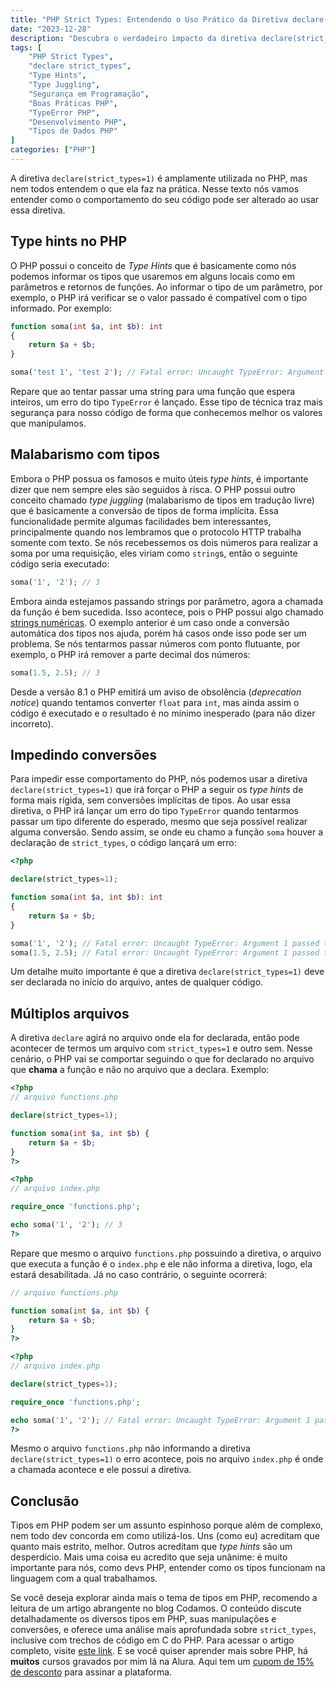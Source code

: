 ```yaml
---
title: "PHP Strict Types: Entendendo o Uso Prático da Diretiva declare(strict_types=1) no PHP"
date: "2023-12-28"
description: "Descubra o verdadeiro impacto da diretiva declare(strict_types=1) no PHP. Este guia prático explora de maneira simples e direta como essa diretiva influencia o comportamento do seu código, assegurando integridade e segurança."
tags: [
    "PHP Strict Types",
    "declare strict_types",
    "Type Hints",
    "Type Juggling",
    "Segurança em Programação",
    "Boas Práticas PHP",
    "TypeError PHP",
    "Desenvolvimento PHP",
    "Tipos de Dados PHP"
]
categories: ["PHP"]
---
```


A diretiva `declare(strict_types=1)` é amplamente utilizada no PHP, mas nem todos entendem o que ela faz na prática. Nesse texto nós vamos entender como o comportamento do seu código pode ser alterado ao usar essa diretiva.

## Type hints no PHP

O PHP possui o conceito de _Type Hints_ que é basicamente como nós podemos informar os tipos que usaremos em alguns locais como em parâmetros e retornos de funções. Ao informar o tipo de um parâmetro, por exemplo, o PHP irá verificar se o valor passado é compatível com o tipo informado. Por exemplo:

```php
function soma(int $a, int $b): int
{
    return $a + $b;
}

soma('test 1', 'test 2'); // Fatal error: Uncaught TypeError: Argument 1 passed to soma() must be of the type int, string given
```

Repare que ao tentar passar uma string para uma função que espera inteiros, um erro do tipo `TypeError` é lançado. Esse tipo de técnica traz mais segurança para nosso código de forma que conhecemos melhor os valores que manipulamos.

## Malabarismo com tipos

Embora o PHP possua os famosos e muito úteis _type hints_, é importante dizer que nem sempre eles são seguidos à risca. O PHP possui outro conceito chamado _type juggling_ (malabarismo de tipos em tradução livre) que é basicamente a conversão de tipos de forma implícita. Essa funcionalidade permite algumas facilidades bem interessantes, principalmente quando nos lembramos que o protocolo HTTP trabalha somente com texto. Se nós recebessemos os dois números para realizar a soma por uma requisição, eles viriam como `string`s, então o seguinte código seria executado:
    
```php
soma('1', '2'); // 3
```

Embora ainda estejamos passando strings por parâmetro, agora a chamada da função é bem sucedida. Isso acontece, pois o PHP possui algo chamado [strings numéricas](https://www.youtube.com/watch?v=sKw-ruVP9cw). O exemplo anterior é um caso onde a conversão automática dos tipos nos ajuda, porém há casos onde isso pode ser um problema. Se nós tentarmos passar números com ponto flutuante, por exemplo, o PHP irá remover a parte decimal dos números:

```php
soma(1.5, 2.5); // 3
```

Desde a versão 8.1 o PHP emitirá um aviso de obsolência (_deprecation notice_) quando tentamos converter `float` para `int`, mas ainda assim o código é executado e o resultado é no mínimo inesperado (para não dizer incorreto).

## Impedindo conversões

Para impedir esse comportamento do PHP, nós podemos usar a diretiva `declare(strict_types=1)` que irá forçar o PHP a seguir os _type hints_ de forma mais rígida, sem conversões implícitas de tipos. Ao usar essa diretiva, o PHP irá lançar um erro do tipo `TypeError` quando tentarmos passar um tipo diferente do esperado, mesmo que seja possível realizar alguma conversão. Sendo assim, se onde eu chamo a função `soma` houver a declaração de `strict_types`, o código lançará um erro:

```php
<?php

declare(strict_types=1);

function soma(int $a, int $b): int
{
    return $a + $b;
}

soma('1', '2'); // Fatal error: Uncaught TypeError: Argument 1 passed to soma() must be of the type int, string given
soma(1.5, 2.5); // Fatal error: Uncaught TypeError: Argument 1 passed to soma() must be of the type int, float given
```

Um detalhe muito importante é que a diretiva `declare(strict_types=1)` deve ser declarada no início do arquivo, antes de qualquer código.

## Múltiplos arquivos

A diretiva `declare` agirá no arquivo onde ela for declarada, então pode acontecer de termos um arquivo com `strict_types=1` e outro sem. Nesse cenário, o PHP vai se comportar seguindo o que for declarado no arquivo que **chama** a função e não no arquivo que a declara. Exemplo:

```php
<?php
// arquivo functions.php

declare(strict_types=1);

function soma(int $a, int $b) {
    return $a + $b;
}
?>

<?php
// arquivo index.php

require_once 'functions.php';

echo soma('1', '2'); // 3
?>
```

Repare que mesmo o arquivo `functions.php` possuindo a diretiva, o arquivo que executa a função é o `index.php` e ele não informa a diretiva, logo, ela estará desabilitada. Já no caso contrário, o seguinte ocorrerá:

```php
// arquivo functions.php

function soma(int $a, int $b) {
    return $a + $b;
}
?>

<?php
// arquivo index.php

declare(strict_types=1);

require_once 'functions.php';

echo soma('1', '2'); // Fatal error: Uncaught TypeError: Argument 1 passed to soma() must be of the type int, string given
?>
```

Mesmo o arquivo `functions.php` não informando a diretiva `declare(strict_types=1)` o erro acontece, pois no arquivo `index.php` é onde a chamada acontece e ele possui a diretiva. 

## Conclusão

Tipos em PHP podem ser um assunto espinhoso porque além de complexo, nem todo dev concorda em como utilizá-los. Uns (como eu) acreditam que quanto mais estrito, melhor. Outros acreditam que _type hints_ são um desperdício. Mais uma coisa eu acredito que seja unânime: é muito importante para nós, como devs PHP, entender como os tipos funcionam na linguagem com a qual trabalhamos.

Se você deseja explorar ainda mais o tema de tipos em PHP, recomendo a leitura de um artigo abrangente no blog Codamos. O conteúdo discute detalhadamente os diversos tipos em PHP, suas manipulações e conversões, e oferece uma análise mais aprofundada sobre `strict_types`, inclusive com trechos de código em C do PHP. Para acessar o artigo completo, visite [este link](https://codamos.com.br/tipos-em-php/). E se você quiser aprender mais sobre PHP, há **muitos** cursos gravados por mim lá na Alura. Aqui tem um [cupom de 15% de desconto](https://tidd.ly/4d42Myb) para assinar a plataforma.
